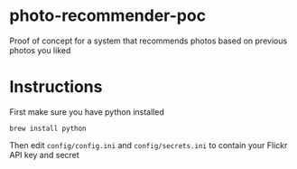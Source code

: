 # photo-recommender-poc
Proof of concept for a system that recommends photos based on previous photos you liked

# Instructions

First make sure you have python installed

`brew install python`

Then edit `config/config.ini` and `config/secrets.ini` to contain your Flickr API key and secret
